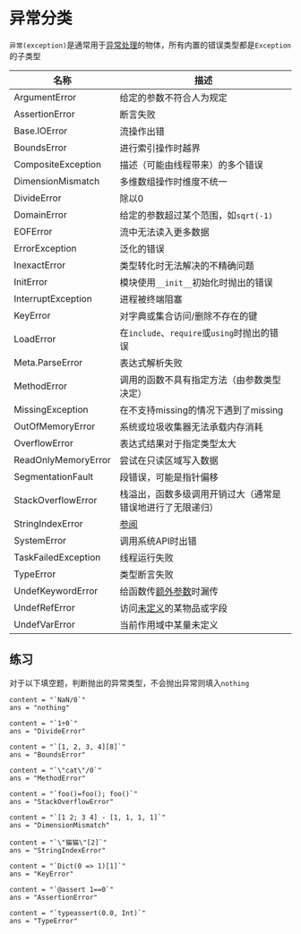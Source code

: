 # 异常分类
`异常(exception)`是通常用于[异常处理](../basic/error.md)的物体，所有内置的错误类型都是`Exception`的子类型

| 名称 | 描述 |
| --- | --- |
| ArgumentError | 给定的参数不符合人为规定 |
| AssertionError | 断言失败 |
| Base.IOError | 流操作出错 |
| BoundsError | 进行索引操作时越界 |
| CompositeException | 描述（可能由线程带来）的多个错误 |
| DimensionMismatch | 多维数组操作时维度不统一 |
| DivideError | 除以0 |
| DomainError | 给定的参数超过某个范围，如`sqrt(-1)` |
| EOFError | 流中无法读入更多数据 |
| ErrorException | 泛化的错误 |
| InexactError | 类型转化时无法解决的不精确问题 |
| InitError | 模块使用`__init__`初始化时抛出的错误 |
| InterruptException | 进程被终端阻塞 |
| KeyError | 对字典或集合访问/删除不存在的键 |
| LoadError | 在`include`、`require`或`using`时抛出的错误 |
| Meta.ParseError | 表达式解析失败 |
| MethodError | 调用的函数不具有指定方法（由参数类型决定） |
| MissingException | 在不支持missing的情况下遇到了missing |
| OutOfMemoryError | 系统或垃圾收集器无法承载内存消耗 |
| OverflowError | 表达式结果对于指定类型太大 |
| ReadOnlyMemoryError | 尝试在只读区域写入数据 |
| SegmentationFault | 段错误，可能是指针偏移 |
| StackOverflowError | 栈溢出，函数多级调用开销过大（通常是错误地进行了无限递归） |
| StringIndexError | [参阅](string_code.md) |
| SystemError | 调用系统API时出错 |
| TaskFailedException | 线程运行失败 |
| TypeError | 类型断言失败 |
| UndefKeywordError | 给函数传[额外参数](../basic/function.md#第二栏)时漏传 |
| UndefRefError | 访问[未定义](undef.md)的某物品或字段 |
| UndefVarError | 当前作用域中某量未定义 |

## 练习
对于以下填空题，判断抛出的异常类型，不会抛出异常则填入`nothing`
```insert-fill
content = "`NaN/0`"
ans = "nothing"
```
```insert-fill
content = "`1÷0`"
ans = "DivideError"
```
```insert-fill
content = "`[1, 2, 3, 4][8]`"
ans = "BoundsError"
```
```insert-fill
content = "`\"cat\"/0`"
ans = "MethodError"
```
```insert-fill
content = "`foo()=foo(); foo()`"
ans = "StackOverflowError"
```
```insert-fill
content = "`[1 2; 3 4] - [1, 1, 1, 1]`"
ans = "DimensionMismatch"
```
```insert-fill
content = "`\"猫猫\"[2]`"
ans = "StringIndexError"
```
```insert-fill
content = "`Dict(0 => 1)[1]`"
ans = "KeyError"
```
```insert-fill
content = "`@assert 1==0`"
ans = "AssertionError"
```
```insert-fill
content = "`typeassert(0.0, Int)`"
ans = "TypeError"
```
